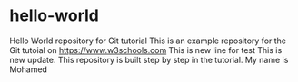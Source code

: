 # hello-world
Hello World repository for Git tutorial
This is an example repository for the Git tutoial on https://www.w3schools.com
This is new line for test 
This is new update.
This repository is built step by step in the tutorial.
My name is Mohamed